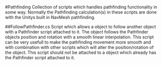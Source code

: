 #Pathfinding
Collection of scripts which handles pathfinding functionality in some way.
Normally the Pathfinding calculation(s) in these scripts are done with the Unitys built in NavMesh pathfinding.

##FollowPathfinder.cs
Script which allows a object to follow another object with a Pathfinder script attached to it.
The object follows the Pathfinder objects position and rotation with a smooth linear interpolation.
This script can be very usefull to make the pathfinding movement more smooth and with combination with
other scripts which will alter the position/rotation of the object. This script should not be attached to a
object which already has the Pathfinder script attached to it.

